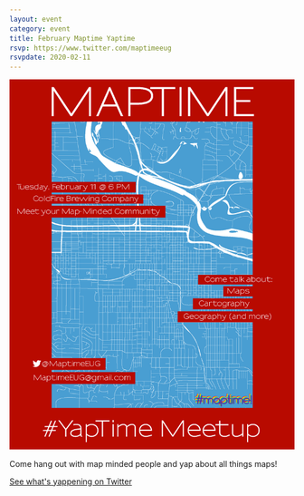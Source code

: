 ```yaml
---
layout: event
category: event
title: February Maptime Yaptime
rsvp: https://www.twitter.com/maptimeeug
rsvpdate: 2020-02-11
---
```


![](https://raw.githubusercontent.com/maptime/eugene/gh-pages/img/maptimeeugyaptime.png)

Come hang out with map minded people and yap about all things maps!

[See what's yappening on Twitter](https://www.twitter.com/maptimeeug)    
